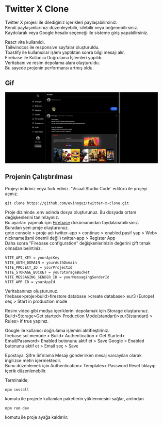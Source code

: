 # Twitter X Clone

Twitter X projesi ile dilediğiniz içerikleri paylaşabilirsiniz. <br />
Kendi paylaşımlarınızı düzenleyebilir, silebilir veya beğenebilirsiniz. <br />
Kaydolarak veya Google hesabı seçeneği ile sisteme giriş yapabilirsiniz. <br />

React vite kullanıldı.<br />
Tailwindcss ile responsive sayfalar oluşturuldu.<br />
Toastify ile kullanıcılar işlem yaptıktan sonra bilgi mesajı alır. <br />
Firebase ile Kullanıcı Doğrulama İşlemleri yapıldı.<br />
Veritabanı ve resim depolama alanı oluşturuldu. <br />
Bu sayede projenin performansı artmış oldu. <br />

## Gif

![](/public/twitter.gif)

## Projenin Çalıştırılması

Projeyi indiriniz veya fork ediniz. 'Visual Studio Code' editörü ile projeyi açınız.

```
git clone https://github.com/evinoguz/twitter-x-clone.git
```

Proje dizininde .env adında dosya oluşturunuz. Bu dosyada ortam değişkenlerini tanımlayınız.<br />
Bu ayarları yapmak için [Firebase](https://console.firebase.google.com/u/0/) dokümanından faydalanabilirsiniz. <br />
Buradan yeni proje oluşturunuz.<br />
goto console > proje adı twitter-app > continue > enabled pasif yap >
Web> nickname(ismi önemli değil) twitter-app > Register App <br />
Daha sonra "Firebase configuration" değişkenlerinizin değerini çift tırnak olmadan belirtiniz.

```
VITE_API_KEY = yourApiKey
VITE_AUTH_DOMAIN = yourAuthDomain
VITE_PROJECT_ID = yourProjectId
VITE_STORAGE_BUCKET = yourStorageBucket
VITE_MESSAGING_SENDER_ID = yourMessagingSenderId
VITE_APP_ID = yourAppId
```

Veritabanınızı oluşturunuz. <br />
firebase>proje>build>firestore database >create database> eur3 (Europe) seç > Start in production mode

Resim video gibi medya içeriklerini depolamak için Storage oluşturunuz. <br />
Build>Storage>Get started> Production Mode(standart)>eur3(standart) > Rules> if true yapınız.<br />

Google ile kullanıcı doğrulama işlemini aktifleştiriniz.<br />
firebase sol menüde > Build> Authentication > Get Started> Email/Password> Enabled butonunu aktif et > Save
Google > Enabled butonunu aktif et > Email seç > Save <br />

Epostaya, Şifre Sıfırlama Mesajı gönderirken mesaj varsayılan olarak ingilizce metin içermektedir. <br />
Bunu düzenlemek için Authentication> Templates> Password Reset tıklayıp içerik düzenlenebilir.

Terminalde;

```
npm install

```

komutu ile projede kullanılan paketlerin yüklenmesini sağlar, ardından

```
npm run dev
```

komutu ile proje ayağa kaldırılır.
